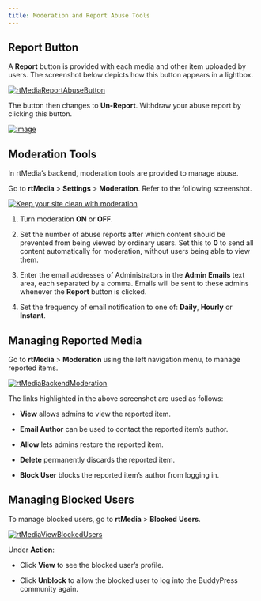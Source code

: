 ```yaml
---
title: Moderation and Report Abuse Tools
---
```


## Report Button


A **Report** button is provided with each media and other item uploaded by users. The screenshot below depicts how this button appears in a lightbox.

[![rtMediaReportAbuseButton](https://rtcamp.com/wp-content/uploads/2013/09/rtMediaReportAbuseButton1.png)](https://rtcamp.com/wp-content/uploads/2013/09/rtMediaReportAbuseButton1.png)

The button then changes to **Un-Report**. Withdraw your abuse report by clicking this button.

[![image](https://rtcamp.com/wp-content/uploads/2013/09/image4.png)](https://rtcamp.com/wp-content/uploads/2013/09/image4.png)


## Moderation Tools


In rtMedia’s backend, moderation tools are provided to manage abuse.

Go to **rtMedia** > **Settings** > **Moderation**. Refer to the following screenshot.

[![Keep your site clean with moderation](https://rtcamp.com/wp-content/uploads/2013/09/rtMediaModerationKeepYourSiteClean1.png)](https://rtcamp.com/wp-content/uploads/2013/09/rtMediaModerationKeepYourSiteClean1.png)

	
  1. Turn moderation **ON** or **OFF**.

	
  2. Set the number of abuse reports after which content should be prevented from being viewed by ordinary users. Set this to **0** to send all content automatically for moderation, without users being able to view them.
 
  3. Enter the email addresses of Administrators in the **Admin Emails** text area, each separated by a comma. Emails will be sent to these admins whenever the **Report** button is clicked.

	
  4. Set the frequency of email notification to one of: **Daily**, **Hourly** or **Instant**.


## Managing Reported Media


Go to **rtMedia** > **Moderation** using the left navigation menu, to manage reported items.

[![rtMediaBackendModeration](https://rtcamp.com/wp-content/uploads/2013/09/rtMediaBackendModeration1.png)](https://rtcamp.com/wp-content/uploads/2013/09/rtMediaBackendModeration1.png)

The links highlighted in the above screenshot are used as follows:

  * **View** allows admins to view the reported item.

	
  * **Email Author** can be used to contact the reported item’s author.

	
  * **Allow** lets admins restore the reported item.

	
  * **Delete** permanently discards the reported item.

	
  * **Block User** blocks the reported item’s author from logging in.


## Managing Blocked Users


To manage blocked users, go to **rtMedia** > **Blocked** **Users**.

[![rtMediaViewBlockedUsers](https://rtcamp.com/wp-content/uploads/2013/09/rtMediaViewBlockedUsers1.png)](https://rtcamp.com/wp-content/uploads/2013/09/rtMediaViewBlockedUsers1.png)

Under **Action**:
	
  * Click **View** to see the blocked user’s profile.

	
  * Click **Unblock** to allow the blocked user to log into the BuddyPress community again.


